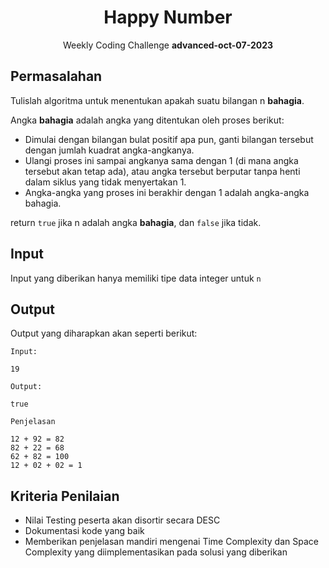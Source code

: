 <div align=center>
    <h1>Happy Number</h1>
    <p>Weekly Coding Challenge <b>advanced-oct-07-2023</b></p>
</div>

## Permasalahan

Tulislah algoritma untuk menentukan apakah suatu bilangan n **bahagia**.

Angka **bahagia** adalah angka yang ditentukan oleh proses berikut:

- Dimulai dengan bilangan bulat positif apa pun, ganti bilangan tersebut dengan jumlah kuadrat angka-angkanya.
- Ulangi proses ini sampai angkanya sama dengan 1 (di mana angka tersebut akan tetap ada), atau angka tersebut berputar tanpa henti dalam siklus yang tidak menyertakan 1.
- Angka-angka yang proses ini berakhir dengan 1 adalah angka-angka bahagia.

return `true` jika n adalah angka **bahagia**, dan `false` jika tidak.

## Input

Input yang diberikan hanya memiliki tipe data integer untuk `n`

## Output

Output yang diharapkan akan seperti berikut:

`Input:`

`19`

`Output:`

`true`

`Penjelasan`

```
12 + 92 = 82
82 + 22 = 68
62 + 82 = 100
12 + 02 + 02 = 1
```

## Kriteria Penilaian

- Nilai Testing peserta akan disortir secara DESC
- Dokumentasi kode yang baik
- Memberikan penjelasan mandiri mengenai Time Complexity dan Space Complexity yang diimplementasikan pada solusi yang diberikan
